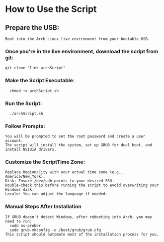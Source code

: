 
# How to Use the Script

## Prepare the USB:
    Boot into the Arch Linux live environment from your bootable USB.
### Once you're in the live environment, download the script from git:
    git clone "link archScript" 
### Make the Script Executable:
      chmod +x archScript.sh
### Run the Script:
      ./archScript.sh
### Follow Prompts:
    You will be prompted to set the root password and create a user account.
    The script will install the system, set up GRUB for dual boot, and install NVIDIA drivers.

### Customize the ScriptTime Zone: 
    Replace Region/City with your actual time zone (e.g., America/New_York).
    Disk: Ensure /dev/sdb points to your desired SSD. 
    Double-check this before running the script to avoid overwriting your Windows disk.
    Locale: You can adjust the language if needed.
### Manual Steps After Installation
    If GRUB doesn't detect Windows, after rebooting into Arch, you may need to run:
      sudo os-prober
      sudo grub-mkconfig -o /boot/grub/grub.cfg
    This script should automate most of the installation process for you.
